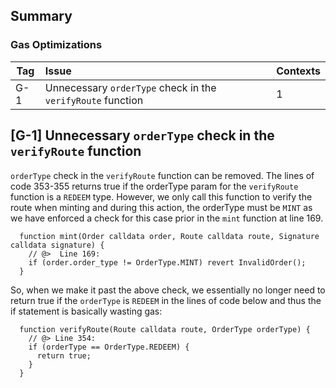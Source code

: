 ## Summary
### Gas Optimizations
|Tag|Issue|Contexts|
|-|:-|:-|
|G-1|Unnecessary `orderType` check in the `verifyRoute` function|1|

## [G-1]  Unnecessary `orderType` check in the `verifyRoute` function
`orderType` check in the `verifyRoute` function can be removed. The lines of code 353-355 returns true if the orderType param for the `verifyRoute` function is a `REDEEM` type. However, we only call this function to verify the route when minting and during this action, the orderType must be `MINT` as we have enforced a check for this case prior in the `mint` function at line 169. 

```solidity
  function mint(Order calldata order, Route calldata route, Signature calldata signature) {
    // @>  Line 169: 
    if (order.order_type != OrderType.MINT) revert InvalidOrder();
  } 
```

So, when we make it past the above check, we essentially no longer need to return true if the `orderType` is `REDEEM` in the lines of code below and thus the if statement is basically wasting gas:

```solidity
  function verifyRoute(Route calldata route, OrderType orderType) {
    // @> Line 354: 
    if (orderType == OrderType.REDEEM) {
      return true;
    }
  }
```